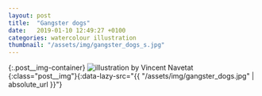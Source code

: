 ```yaml
---
layout: post
title:  "Gangster dogs"
date:   2019-01-10 12:49:27 +0100
categories: watercolour illustration
thumbnail: "/assets/img/gangster_dogs_s.jpg"
---
```

{:.post__img-container}
  ![illustration by Vincent Navetat](""){:class="post__img"}{:data-lazy-src="{{ "/assets/img/gangster_dogs.jpg" | absolute_url }}"}
